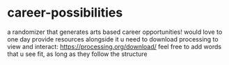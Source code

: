 # career-possibilities
a randomizer that generates arts based career opportunities! would love to one day provide resources alongside it
u need to download processing to view and interact: https://processing.org/download/
feel free to add words that u see fit, as long as they follow the structure
